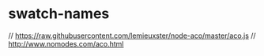 # swatch-names

// https://raw.githubusercontent.com/lemieuxster/node-aco/master/aco.js
// http://www.nomodes.com/aco.html